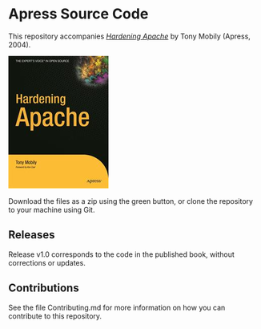 # Apress Source Code

This repository accompanies [*Hardening Apache*](http://www.apress.com/9781590593783) by Tony Mobily (Apress, 2004).

![Cover image](9781590593783.jpg)

Download the files as a zip using the green button, or clone the repository to your machine using Git.

## Releases

Release v1.0 corresponds to the code in the published book, without corrections or updates.

## Contributions

See the file Contributing.md for more information on how you can contribute to this repository.
